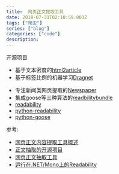 ```yaml
---
title:  网页正文提取工具
date: 2018-07-31T02:18:59.803Z
tags: ["爬虫"]
series: ["blog"]
categories: ["code"]
description:
---
```


开源项目
* 基于文本密度的[html2article](http://www.cnblogs.com/jasondan/p/3497757.html)
* 基于标签比例的机器学习[Dragnet](https://github.com/seomoz/dragnet) 
- 专注新闻类网页提取的[Newspaper](https://github.com/codelucas/newspaper)
- 集成goose等三种算法的[readbilitybundle](https://github.com/srijiths/readabilityBUNDLE )
- [readability](https://github.com/mozilla/readability)
- [python-readability](https://github.com/buriy/python-readability)
- [python-goose](https://github.com/grangier/python-goose)


参考:
- [网页正文内容提取工具概述](https://www.rockyqi.net/html-text-extraction-tools.html)
- [正文抽取的开源项目](http://www.open-open.com/lib/view/open1412172214656.html)
- [网页正文抽取工具](http://blog.chedushi.com/archives/10757)
- [运行在.NET/Mono上的Readability](http://blog.zhaojie.me/2010/11/readability-runs-on-dotnet.html)
